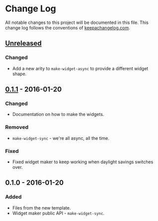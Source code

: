 # Change Log
All notable changes to this project will be documented in this file. This change log follows the conventions of [keepachangelog.com](http://keepachangelog.com/).

## [Unreleased][unreleased]
### Changed
- Add a new arity to `make-widget-async` to provide a different widget shape.

## [0.1.1] - 2016-01-20
### Changed
- Documentation on how to make the widgets.

### Removed
- `make-widget-sync` - we're all async, all the time.

### Fixed
- Fixed widget maker to keep working when daylight savings switches over.

## 0.1.0 - 2016-01-20
### Added
- Files from the new template.
- Widget maker public API - `make-widget-sync`.

[unreleased]: https://github.com/your-name/euler/compare/0.1.1...HEAD
[0.1.1]: https://github.com/your-name/euler/compare/0.1.0...0.1.1
